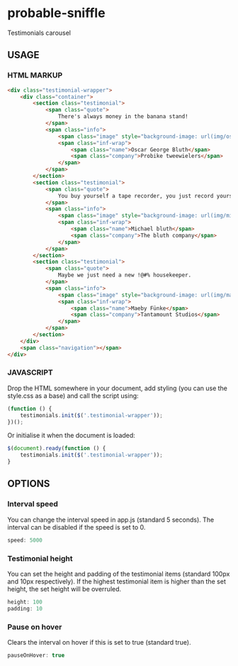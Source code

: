 # probable-sniffle
Testimonials carousel

## USAGE 

### HTML MARKUP

```html
<div class="testimonial-wrapper">
    <div class="container">
        <section class="testimonial">
            <span class="quote">
                There's always money in the banana stand!
            </span>
            <span class="info">
                <span class="image" style="background-image: url(img/oscar.jpg)"></span>
                <span class="inf-wrap">
                    <span class="name">Oscar George Bluth</span> 
                    <span class="company">Probike tweewielers</span>
                </span>
            </span>
        </section>
        <section class="testimonial">
            <span class="quote">
                You buy yourself a tape recorder, you just record yourself for a whole day. I think you’re going to be surprised at some of your phrasing.
            </span>
            <span class="info">
                <span class="image" style="background-image: url(img/michael.jpg)"></span>
                <span class="inf-wrap">
                    <span class="name">Michael bluth</span> 
                    <span class="company">The bluth company</span>
                </span>
            </span>
        </section>
        <section class="testimonial">
            <span class="quote">
                Maybe we just need a new !@#% housekeeper.
            </span>
            <span class="info">
                <span class="image" style="background-image: url(img/maeby.jpg)"></span>
                <span class="inf-wrap">
                    <span class="name">Maeby Fünke</span> 
                    <span class="company">Tantamount Studios</span>
                </span>
            </span>
        </section>
    </div>
    <span class="navigation"></span>
</div>
```

### JAVASCRIPT

Drop the HTML somewhere in your document, add styling (you can use the style.css as a base) and call the script using:

```js
(function () {
    testimonials.init($('.testimonial-wrapper'));
})();
```

Or initialise it when the document is loaded:

```js
$(document).ready(function () {
    testimonials.init($('.testimonial-wrapper'));
}
```

## OPTIONS

### Interval speed

You can change the interval speed in app.js (standard 5 seconds). 
The interval can be disabled if the speed is set to 0.

```js
speed: 5000
```

### Testimonial height

You can set the height and padding of the testimonial items (standard 100px and 10px respectively).
If the highest testimonial item is higher than the set height, the set height will be overruled.

```js
height: 100
padding: 10
```

### Pause on hover

Clears the interval on hover if this is set to true (standard true).

```js
pauseOnHover: true
```